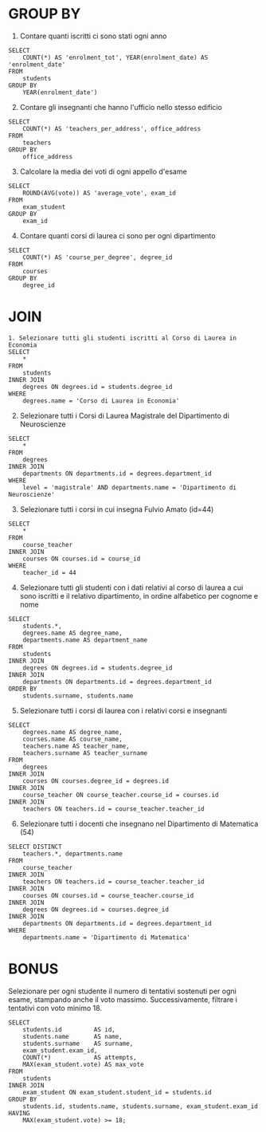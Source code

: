 # GROUP BY

1. Contare quanti iscritti ci sono stati ogni anno
```
SELECT 
    COUNT(*) AS 'enrolment_tot', YEAR(enrolment_date) AS 'enrolment_date'
FROM 
    students
GROUP BY
    YEAR(enrolment_date')
```
2. Contare gli insegnanti che hanno l'ufficio nello stesso edificio
```
SELECT 
    COUNT(*) AS 'teachers_per_address', office_address
FROM 
    teachers
GROUP BY
    office_address
```
3. Calcolare la media dei voti di ogni appello d'esame
```
SELECT 
    ROUND(AVG(vote)) AS 'average_vote', exam_id
FROM 
    exam_student
GROUP BY
    exam_id
```
4. Contare quanti corsi di laurea ci sono per ogni dipartimento
```
SELECT 
    COUNT(*) AS 'course_per_degree', degree_id
FROM 
    courses
GROUP BY
    degree_id
```
  
# JOIN
```
1. Selezionare tutti gli studenti iscritti al Corso di Laurea in Economia
SELECT
    *
FROM
    students
INNER JOIN
    degrees ON degrees.id = students.degree_id
WHERE
    degrees.name = 'Corso di Laurea in Economia'
```
2. Selezionare tutti i Corsi di Laurea Magistrale del Dipartimento di Neuroscienze
```
SELECT
    *
FROM
    degrees
INNER JOIN
    departments ON departments.id = degrees.department_id
WHERE
    level = 'magistrale' AND departments.name = 'Dipartimento di Neuroscienze'
```
3. Selezionare tutti i corsi in cui insegna Fulvio Amato (id=44)
```
SELECT 
    *
FROM
    course_teacher
INNER JOIN
    courses ON courses.id = course_id
WHERE
    teacher_id = 44
```
4. Selezionare tutti gli studenti con i dati relativi al corso di laurea a cui sono iscritti e il relativo dipartimento, in ordine alfabetico per cognome e nome
```
SELECT
    students.*,
    degrees.name AS degree_name,
    departments.name AS department_name
FROM
    students
INNER JOIN
    degrees ON degrees.id = students.degree_id
INNER JOIN
    departments ON departments.id = degrees.department_id
ORDER BY 
    students.surname, students.name
```
5. Selezionare tutti i corsi di laurea con i relativi corsi e insegnanti
```
SELECT
    degrees.name AS degree_name,
    courses.name AS course_name,
    teachers.name AS teacher_name,
    teachers.surname AS teacher_surname
FROM
    degrees
INNER JOIN
    courses ON courses.degree_id = degrees.id
INNER JOIN
    course_teacher ON course_teacher.course_id = courses.id
INNER JOIN
    teachers ON teachers.id = course_teacher.teacher_id
```
6. Selezionare tutti i docenti che insegnano nel Dipartimento di Matematica (54)
```
SELECT DISTINCT
    teachers.*, departments.name
FROM
    course_teacher
INNER JOIN
    teachers ON teachers.id = course_teacher.teacher_id
INNER JOIN
    courses ON courses.id = course_teacher.course_id
INNER JOIN
    degrees ON degrees.id = courses.degree_id
INNER JOIN
    departments ON departments.id = degrees.department_id
WHERE
    departments.name = 'Dipartimento di Matematica'
```

# BONUS
Selezionare per ogni studente il numero di tentativi sostenuti per ogni esame, stampando anche il voto massimo. Successivamente, filtrare i tentativi con voto minimo 18.
```
SELECT
    students.id         AS id,
    students.name       AS name,
    students.surname    AS surname,
    exam_student.exam_id,
    COUNT(*)            AS attempts,
    MAX(exam_student.vote) AS max_vote
FROM
    students
INNER JOIN
    exam_student ON exam_student.student_id = students.id
GROUP BY
    students.id, students.name, students.surname, exam_student.exam_id
HAVING
    MAX(exam_student.vote) >= 18;
```
